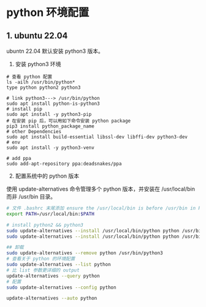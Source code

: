 
# python 环境配置

## 1. ubuntu 22.04

ubuntn 22.04 默认安装 python3 版本。

1. 安装 python3 环境

```shell
# 查看 python 配置
ls -ailh /usr/bin/python*
type python python2 python3

# link python3---> /usr/bin/python
sudo apt install python-is-python3
# install pip
sudo apt install -y python3-pip
# 在安装 pip 后，可以用如下命令安装 python package
pip3 install python_package_name
# other Dependencies
sudo apt install build-essential libssl-dev libffi-dev python3-dev
# env
sudo apt install -y python3-venv

# add ppa
sudo add-apt-repository ppa:deadsnakes/ppa
```

2. 配置系统中的 python 版本

使用 update-alternatives 命令管理多个 python 版本，并安装在 /usr/local/bin 而非 /usr/bin 目录。

```bash
# 文件 .bashrc 末尾添加 ensure the /usr/local/bin is before /usr/bin in PATH.
export PATH=/usr/local/bin:$PATH

# install python2 && python3
sudo update-alternatives --install /usr/local/bin/python python /usr/bin/python2 1
sudo update-alternatives --install /usr/local/bin/python python /usr/bin/python3 2

## 卸载
sudo update-alternatives --remove python /usr/bin/python3
# 查看关于 python 的环境配置
sudo update-alternatives --list python
# 比 list 参数更详细的 output
update-alternatives --query python
# 配置
sudo update-alternatives --config python

update-alternatives --auto python
```

